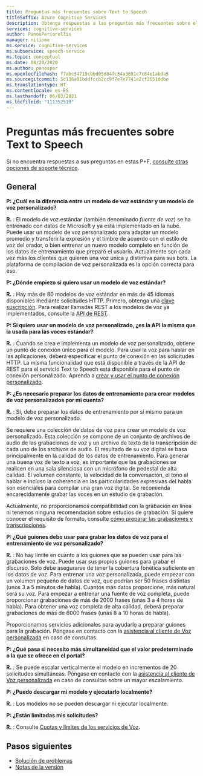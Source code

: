```yaml
---
title: Preguntas más frecuentes sobre Text to Speech
titleSuffix: Azure Cognitive Services
description: Obtenga respuestas a las preguntas más frecuentes sobre el servicio de Text to Speech.
services: cognitive-services
author: PanosPeriorellis
manager: nitinme
ms.service: cognitive-services
ms.subservice: speech-service
ms.topic: conceptual
ms.date: 08/20/2020
ms.author: panosper
ms.openlocfilehash: f7abc34719cbbd03d84fc34a3691c7c84e1abda5
ms.sourcegitcommit: 5c136a01bddfccb2cc9f7e7e7741e2cf2651ddbe
ms.translationtype: HT
ms.contentlocale: es-ES
ms.lasthandoff: 06/03/2021
ms.locfileid: "111352519"
---
```

# <a name="text-to-speech-frequently-asked-questions"></a>Preguntas más frecuentes sobre Text to Speech

Si no encuentra respuestas a sus preguntas en estas P+F, [consulte otras opciones de soporte técnico](../cognitive-services-support-options.md?context=%2fazure%2fcognitive-services%2fspeech-service%2fcontext%2fcontext%253fcontext%253d%2fazure%2fcognitive-services%2fspeech-service%2fcontext%2fcontext).

## <a name="general"></a>General

**P: ¿Cuál es la diferencia entre un modelo de voz estándar y un modelo de voz personalizado?**

**R.** : El modelo de voz estándar (también denominado _fuente de voz_) se ha entrenado con datos de Microsoft y ya está implementado en la nube. Puede usar un modelo de voz personalizado para adaptar un modelo promedio y transferir la expresión y el timbre de acuerdo con el estilo de voz del orador, o bien entrenar un nuevo modelo completo en función de los datos de entrenamiento que preparó el usuario. Actualmente son cada vez más los clientes que quieren una voz única y distintiva para sus bots. La plataforma de compilación de voz personalizada es la opción correcta para eso.

**P: ¿Dónde empiezo si quiero usar un modelo de voz estándar?**

**R.** : Hay más de 80 modelos de voz estándar en más de 45 idiomas disponibles mediante solicitudes HTTP. Primero, obtenga una [clave suscripción](./overview.md#try-the-speech-service-for-free). Para realizar llamadas REST a los modelos de voz ya implementados, consulte la [API de REST](./overview.md#reference-docs).

**P: Si quiero usar un modelo de voz personalizado, ¿es la API la misma que la usada para las voces estándar?**

**R.** : Cuando se crea e implementa un modelo de voz personalizado, obtiene un punto de conexión único para el modelo. Para usar la voz para hablar en las aplicaciones, deberá especificar el punto de conexión en las solicitudes HTTP. La misma funcionalidad que está disponible a través de la API de REST para el servicio Text to Speech está disponible para el punto de conexión personalizado. Aprenda a [crear y usar el punto de conexión personalizado](./how-to-custom-voice-create-voice.md#create-and-use-a-custom-neural-voice-endpoint).

**P: ¿Es necesario preparar los datos de entrenamiento para crear modelos de voz personalizados por mi cuenta?**

**R.** : Sí, debe preparar los datos de entrenamiento por sí mismo para un modelo de voz personalizado.

Se requiere una colección de datos de voz para crear un modelo de voz personalizado. Esta colección se compone de un conjunto de archivos de audio de las grabaciones de voz y un archivo de texto de la transcripción de cada uno de los archivos de audio. El resultado de su voz digital se basa principalmente en la calidad de los datos de entrenamiento. Para generar una buena voz de texto a voz, es importante que las grabaciones se realicen en una sala silenciosa con un micrófono de pedestal de alta calidad. El volumen constante, la velocidad de la conversación, el tono al hablar e incluso la coherencia en las particularidades expresivas del habla son esenciales para compilar una gran voz digital. Se recomienda encarecidamente grabar las voces en un estudio de grabación.

Actualmente, no proporcionamos compatibilidad con la grabación en línea ni tenemos ninguna recomendación sobre estudios de grabación. Si quiere conocer el requisito de formato, consulte [cómo preparar las grabaciones y transcripciones](./how-to-custom-voice-create-voice.md).

**P: ¿Qué guiones debo usar para grabar los datos de voz para el entrenamiento de voz personalizado?**

**R.** : No hay límite en cuanto a los guiones que se pueden usar para las grabaciones de voz. Puede usar sus propios guiones para grabar el discurso. Solo debe asegurarse de tener la cobertura fonética suficiente en los datos de voz. Para entrenar una voz personalizada, puede empezar con un volumen pequeño de datos de voz, que podrían ser 50 frases distintas (unos 3 a 5 minutos de habla). Cuantos más datos proporcione, más natural será su voz. Para empezar a entrenar una fuente de voz completa, puede proporcionar grabaciones de más de 2000 frases (unas 3 a 4 horas de habla). Para obtener una voz completa de alta calidad, deberá preparar grabaciones de más de 6000 frases (unas 8 a 10 horas de habla).

Proporcionamos servicios adicionales para ayudarlo a preparar guiones para la grabación. Póngase en contacto con la [asistencia al cliente de Voz personalizada](mailto:customvoice@microsoft.com?subject=Inquiries%20about%20scripts%20generation%20for%20Custom%20Voice%20creation) en caso de consultas.

**P: ¿Qué pasa si necesito más simultaneidad que el valor predeterminado o la que se ofrece en el portal?**

**R.** : Se puede escalar verticalmente el modelo en incrementos de 20 solicitudes simultáneas. Póngase en contacto con la [asistencia al cliente de Voz personalizada](mailto:customvoice@microsoft.com?subject=Inquiries%20about%20scripts%20generation%20for%20Custom%20Voice%20creation) en caso de consultas sobre un mayor escalamiento.

**P: ¿Puedo descargar mi modelo y ejecutarlo localmente?**

**R.** : Los modelos no se pueden descargar ni ejecutar localmente.

**P: ¿Están limitadas mis solicitudes?**

**R.** : Consulte [Cuotas y límites de los servicios de Voz](speech-services-quotas-and-limits.md).

## <a name="next-steps"></a>Pasos siguientes

- [Solución de problemas](troubleshooting.md)
- [Notas de la versión](releasenotes.md)